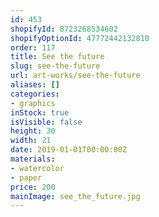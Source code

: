 ```yaml
---
id: 453
shopifyId: 8723268534602
shopifyOptionId: 47772442132810
order: 117
title: See the future
slug: see-the-future
url: art-works/see-the-future
aliases: []
categories:
- graphics
inStock: true
isVisible: false
height: 30
width: 21
date: 2019-01-01T00:00:00Z
materials:
- watercolor
- paper
price: 200
mainImage: see_the_future.jpg
---
```

